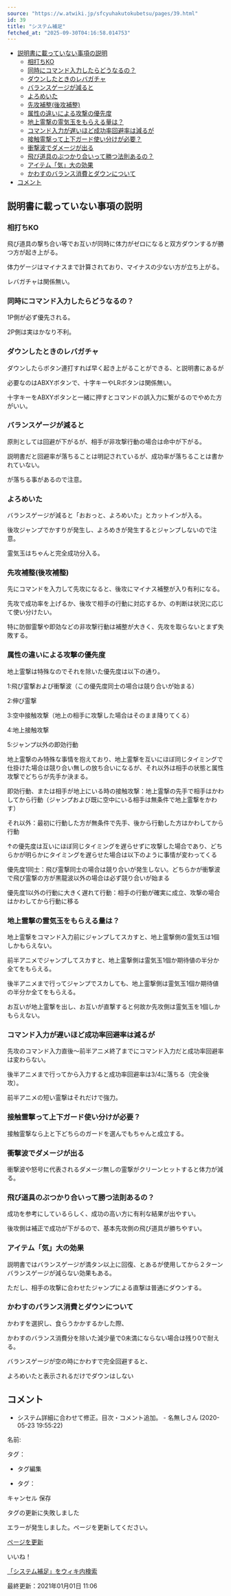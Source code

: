 ```yaml
---
source: "https://w.atwiki.jp/sfcyuhakutokubetsu/pages/39.html"
id: 39
title: "システム補足"
fetched_at: "2025-09-30T04:16:58.014753"
---
```


* [説明書に載っていない事項の説明](#id_103efecf)
  * [相打ちKO](#id_71dd74f3)
  * [同時にコマンド入力したらどうなるの？](#id_6c8a9bdf)
  * [ダウンしたときのレバガチャ](#id_acd8e0e8)
  * [バランスゲージが減ると](#id_d17e0b61)
  * [よろめいた](#id_6c03cc3e)
  * [先攻補整(後攻補整)](#id_654d8d59)
  * [属性の違いによる攻撃の優先度](#id_0b5e414f)
  * [地上霊撃の霊気玉をもらえる量は？](#id_15289413)
  * [コマンド入力が遅いほど成功率回避率は減るが](#id_73e547eb)
  * [接触霊撃って上下ガード使い分けが必要？](#id_d1bf5962)
  * [衝撃波でダメージが出る](#id_028909da)
  * [飛び道具のぶつかり合いって勝つ法則あるの？](#id_9c875904)
  * [アイテム「気」大の効果](#id_535fe64f)
  * [かわすのバランス消費とダウンについて](#id_93bc0f43)
* [コメント](#id_997dd33f)

## 説明書に載っていない事項の説明

### 相打ちKO

飛び道具の撃ち合い等でお互いが同時に体力がゼロになると双方ダウンするが勝つ方が起き上がる。
  
体力ゲージはマイナスまで計算されており、マイナスの少ない方が立ち上がる。
  
レバガチャは関係無い。

### 同時にコマンド入力したらどうなるの？

1P側が必ず優先される。
  
2P側は実はかなり不利。

### ダウンしたときのレバガチャ

ダウンしたらボタン連打すれば早く起き上がることができる、と説明書にあるが
  
必要なのはABXYボタンで、十字キーやLRボタンは関係無い。
  
十字キーをABXYボタンと一緒に押すとコマンドの誤入力に繋がるのでやめた方がいい。

### バランスゲージが減ると

原則としては回避が下がるが、相手が非攻撃行動の場合は命中が下がる。
  
説明書だと回避率が落ちることは明記されているが、成功率が落ちることは書かれていない。
  
が落ちる事があるので注意。

### よろめいた

バランスゲージが減ると「おおっと、よろめいた」とカットインが入る。
  
後攻ジャンプでかすりが発生し、よろめきが発生するとジャンプしないので注意。
  
霊気玉はちゃんと完全成功分入る。

### 先攻補整(後攻補整)

先にコマンドを入力して先攻になると、後攻にマイナス補整が入り有利になる。
  
先攻で成功率を上げるか、後攻で相手の行動に対応するか、の判断は状況に応じて使い分けたい。
  
特に防御霊撃や即効などの非攻撃行動は補整が大きく、先攻を取らないとまず失敗する。

### 属性の違いによる攻撃の優先度

地上霊撃は特殊なのでそれを除いた優先度は以下の通り。

  

1:飛び霊撃および衝撃波（この優先度同士の場合は競り合いが始まる）
  
2:伸び霊撃
  
3:空中接触攻撃（地上の相手に攻撃した場合はそのまま降りてくる）
  
4:地上接触攻撃
  
5:ジャンプ以外の即効行動

  

地上霊撃のみ特殊な事情を抱えており、地上霊撃を互いにほぼ同じタイミングで仕掛けた場合は競り合い無しの放ち合いになるが、それ以外は相手の状態と属性攻撃でどちらが先手か決まる。
  
即効行動、または相手が地上にいる時の接触攻撃：地上霊撃の先手で相手はかわしてから行動（ジャンプおよび既に空中にいる相手は無条件で地上霊撃をかわす）
  
それ以外：最初に行動した方が無条件で先手、後から行動した方はかわしてから行動

  

↑の優先度は互いにほぼ同じタイミングを遅らせずに攻撃した場合であり、どちらかが明らかにタイミングを遅らせた場合は以下のように事情が変わってくる
  
優先度1同士：飛び霊撃同士の場合は競り合いが発生しない。どちらかが衝撃波で飛び霊撃の方が黒龍波以外の場合は必ず競り合いが始まる
  
優先度1以外の行動に大きく遅れて行動：相手の行動が確実に成立、攻撃の場合はかわしてから行動に移る

### 地上霊撃の霊気玉をもらえる量は？

地上霊撃をコマンド入力前にジャンプしてスカすと、地上霊撃側の霊気玉は1個しかもらえない。
  
前半アニメでジャンプしてスカすと、地上霊撃側は霊気玉1個か期待値の半分か全てをもらえる。
  
後半アニメまで行ってジャンプでスカしても、地上霊撃側は霊気玉1個か期待値の半分か全てをもらえる。
  
お互いが地上霊撃を出し、お互いが直撃すると何故か先攻側は霊気玉を1個しかもらえない。

### コマンド入力が遅いほど成功率回避率は減るが

先攻のコマンド入力直後〜前半アニメ終了までにコマンド入力だと成功率回避率は変わらない。
  
後半アニメまで行ってから入力すると成功率回避率は3/4に落ちる（完全後攻）。
  
前半アニメの短い霊撃はそれだけで強力。

### 接触霊撃って上下ガード使い分けが必要？

接触霊撃なら上と下どちらのガードを選んでもちゃんと成立する。

### 衝撃波でダメージが出る

衝撃波や怒号に代表されるダメージ無しの霊撃がクリーンヒットすると体力が減る。

### 飛び道具のぶつかり合いって勝つ法則あるの？

成功を参考にしているらしく、成功の高い方に有利な結果が出やすい。
  
後攻側は補正で成功が下がるので、基本先攻側の飛び道具が勝ちやすい。

### アイテム「気」大の効果

説明書ではバランスゲージが満タン以上に回復、とあるが使用してから２ターンバランスゲージが減らない効果もある。
  
ただし、相手の攻撃に合わせたジャンプによる直撃は普通にダウンする。

### かわすのバランス消費とダウンについて

かわすを選択し、食らうかかするかした際、
  
かわすのバランス消費分を除いた減少量で0未満にならない場合は残り0で耐える。
  
バランスゲージが空の時にかわすで完全回避すると、
  
よろめいたと表示されるだけでダウンはしない

  

## コメント

* システム詳細に合わせて修正。目次・コメント追加。 - 名無しさん (2020-05-23 19:55:22)

名前:

タグ：

+ タグ編集

* タグ：

キャンセル
保存

タグの更新に失敗しました

エラーが発生しました。ページを更新してください。

[ページを更新](https://w.atwiki.jp/sfcyuhakutokubetsu/pages/39.html)

いいね！

[「システム補足」をウィキ内検索](https://w.atwiki.jp//w.atwiki.jp/sfcyuhakutokubetsu/search?andor=and&keyword=%E3%82%B7%E3%82%B9%E3%83%86%E3%83%A0%E8%A3%9C%E8%B6%B3)

最終更新：2021年01月01日 11:06